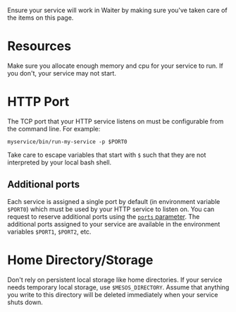 Ensure your service will work in Waiter by making sure you've taken care of the items on this page.

# Resources

Make sure you allocate enough memory and cpu for your service to run.
If you don't, your service may not start.

# HTTP Port

The TCP port that your HTTP service listens on must be configurable from the command line.
For example:

```
myservice/bin/run-my-service -p $PORT0
```

Take care to escape variables that start with `$` such that they are not interpreted by your local bash shell.

## Additional ports

Each service is assigned a single port by default (in environment variable `$PORT0`) which must be used by your HTTP service to listen on.
You can request to reserve additional ports using the [`ports` parameter](parameters.md).
The additional ports assigned to your service are available in the environment variables `$PORT1`, `$PORT2`, etc.

# Home Directory/Storage

Don't rely on persistent local storage like home directories.
If your service needs temporary local storage, use `$MESOS_DIRECTORY`.
Assume that anything you write to this directory will be deleted immediately when your service shuts down.
